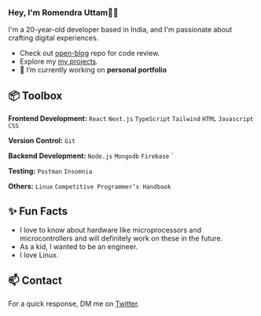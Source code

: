 ### Hey, I'm Romendra Uttam👋🏽  

I'm a 20-year-old developer based in India, and I'm passionate about crafting digital experiences. 

- Check out [open-blog](https://github.com/mirayatech/vscode-settings) repo for code review.
- Explore my [my projects](https://github.com/uttam-on-git?tab=repositories).
- 🔭 I’m currently working on **personal portfolio**
 
## 📦 Toolbox

**Frontend Development:** `React` `Next.js` `TypeScript` `Tailwind` `HTML` `Javascript` `CSS`
 
**Version Control:** `Git` 

**Backend Development:** `Node.js` `Mongodb` `Firebase` `

**Testing:** `Postman` `Insomnia`

**Others:** `Linux` `Competitive Programmer’s Handbook`
 
## ✨ Fun Facts 

- I love to know about hardware like microprocessors and microcontrollers and will definitely work on these in the future.
- As a kid, I wanted to be an engineer.
- I love Linux.

## 📫 Contact

 For a quick response, DM me on [Twitter](https://twitter.com/uttam_twts). 
 

